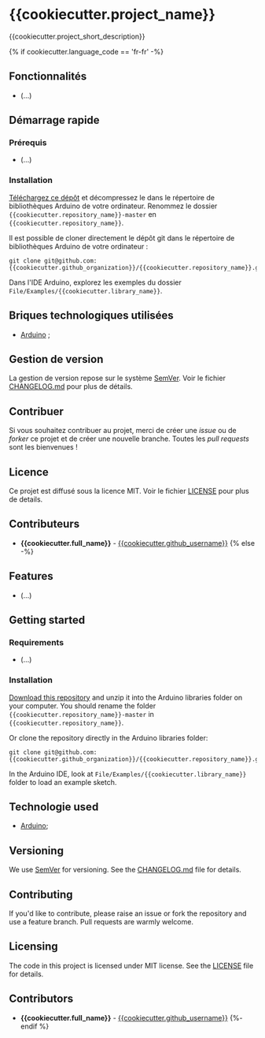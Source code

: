 # {{cookiecutter.project_name}}
{{cookiecutter.project_short_description}}

{% if cookiecutter.language_code == 'fr-fr' -%}
## Fonctionnalités
 * (...)

## Démarrage rapide

### Prérequis
 * (...)

### Installation
[Téléchargez ce dépôt](https://github.com/{{cookiecutter.github_organization}}/{{cookiecutter.repository_name}}/archive/master.zip) et décompressez le dans le répertoire de bibliothèques Arduino de votre ordinateur. Renommez le dossier `{{cookiecutter.repository_name}}-master` en `{{cookiecutter.repository_name}}`.

Il est possible de cloner directement le dépôt git dans le répertoire de bibliothèques Arduino de votre ordinateur :

```
git clone git@github.com:{{cookiecutter.github_organization}}/{{cookiecutter.repository_name}}.git
```

Dans l'IDE Arduino, explorez les exemples du dossier `File/Examples/{{cookiecutter.library_name}}`.

## Briques technologiques utilisées
 * [Arduino](https://www.arduino.cc/) ;

## Gestion de version
La gestion de version repose sur le système [SemVer](http://semver.org/). Voir le fichier [CHANGELOG.md](CHANGELOG.md) pour plus de détails.

## Contribuer
Si vous souhaitez contribuer au projet, merci de créer une _issue_ ou de _forker_ ce projet et de créer une nouvelle branche. Toutes les _pull requests_ sont les bienvenues !

## Licence
Ce projet est diffusé sous la licence MIT. Voir le fichier [LICENSE](LICENSE) pour plus de details.

## Contributeurs
 * **{{cookiecutter.full_name}}** - [{{cookiecutter.github_username}}](https://github.com/{{cookiecutter.github_username}})
{% else -%}
## Features
 * (...)

## Getting started

### Requirements
 * (...)

### Installation
[Download this repository](https://github.com/{{cookiecutter.github_organization}}/{{cookiecutter.repository_name}}/archive/master.zip) and unzip it into the Arduino libraries folder on your computer. You should rename the folder `{{cookiecutter.repository_name}}-master` in `{{cookiecutter.repository_name}}`.

Or clone the repository directly in the Arduino libraries folder:

```
git clone git@github.com:{{cookiecutter.github_organization}}/{{cookiecutter.repository_name}}.git
```

In the Arduino IDE, look at `File/Examples/{{cookiecutter.library_name}}` folder to load an example sketch.

## Technologie used
 * [Arduino](https://www.arduino.cc/);

## Versioning
We use [SemVer](http://semver.org/) for versioning. See the [CHANGELOG.md](CHANGELOG.md) file for details.

## Contributing
If you'd like to contribute, please raise an issue or fork the repository and use a feature branch. Pull requests are warmly welcome.

## Licensing
The code in this project is licensed under MIT license. See the [LICENSE](LICENSE) file for details.

## Contributors
 * **{{cookiecutter.full_name}}** - [{{cookiecutter.github_username}}](https://github.com/{{cookiecutter.github_username}})
{%- endif %}

